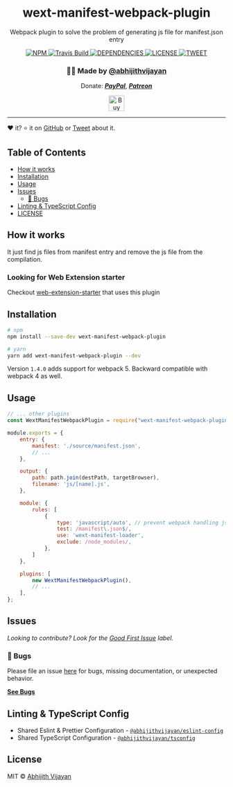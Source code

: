 <h1 align="center">wext-manifest-webpack-plugin</h1>
<p align="center">Webpack plugin to solve the problem of generating js file for manifest.json entry</p>
<div align="center">
  <a href="https://www.npmjs.com/package/wext-manifest-webpack-plugin">
    <img src="https://img.shields.io/npm/v/wext-manifest-webpack-plugin" alt="NPM" />
  </a>
  <a href="https://travis-ci.org/abhijithvijayan/wext-manifest-webpack-plugin">
    <img src="https://travis-ci.org/abhijithvijayan/wext-manifest-webpack-plugin.svg?branch=main" alt="Travis Build" />
  </a>
  </a>
  <a href="https://david-dm.org/abhijithvijayan/wext-manifest-webpack-plugin">
    <img src="https://img.shields.io/david/abhijithvijayan/wext-manifest-webpack-plugin.svg?colorB=orange" alt="DEPENDENCIES" />
  </a>
  <a href="https://github.com/abhijithvijayan/wext-manifest-webpack-plugin/blob/main/license">
    <img src="https://img.shields.io/github/license/abhijithvijayan/wext-manifest-webpack-plugin.svg" alt="LICENSE" />
  </a>
  <a href="https://twitter.com/intent/tweet?text=Check%20out%20wext-manifest-webpack-plugin%21%20by%20%40_abhijithv%0A%0AWebpack%20plugin%20to%20solve%20the%20problem%20of%20generating%20js%20file%20for%20manifest.json%20entry%0Ahttps%3A%2F%2Fgithub.com%2Fabhijithvijayan%2Fwext-manifest-webpack-plugin%0A%0A%23webpack%20%23manifest%20%23webextension%20%23plugin">
     <img src="https://img.shields.io/twitter/url/http/shields.io.svg?style=social" alt="TWEET" />
  </a>
</div>
<h3 align="center">🙋‍♂️ Made by <a href="https://twitter.com/_abhijithv">@abhijithvijayan</a></h3>
<p align="center">
  Donate:
  <a href="https://www.paypal.me/iamabhijithvijayan" target='_blank'><i><b>PayPal</b></i></a>,
  <a href="https://www.patreon.com/abhijithvijayan" target='_blank'><i><b>Patreon</b></i></a>
</p>
<p align="center">
  <a href='https://www.buymeacoffee.com/abhijithvijayan' target='_blank'>
    <img height='36' style='border:0px;height:36px;' src='https://bmc-cdn.nyc3.digitaloceanspaces.com/BMC-button-images/custom_images/orange_img.png' border='0' alt='Buy Me a Coffee' />
  </a>
</p>
<hr />

❤️ it? ⭐️ it on [GitHub](https://github.com/abhijithvijayan/wext-manifest-webpack-plugin/stargazers) or [Tweet](https://twitter.com/intent/tweet?text=Check%20out%20wext-manifest-webpack-plugin%21%20by%20%40_abhijithv%0A%0AWebpack%20plugin%20to%20solve%20the%20problem%20of%20generating%20js%20file%20for%20manifest.json%20entry%0Ahttps%3A%2F%2Fgithub.com%2Fabhijithvijayan%2Fwext-manifest-webpack-plugin%0A%0A%23webpack%20%23manifest%20%23webextension%20%23plugin) about it.

## Table of Contents

- [How it works](#how-it-works)
- [Installation](#installation)
- [Usage](#usage)
- [Issues](#issues)
  - [🐛 Bugs](#-bugs)
- [Linting & TypeScript Config](#linting-&-typescript-config)
- [LICENSE](#license)

## How it works

It just find js files from manifest entry and remove the js file from the compilation.

### Looking for Web Extension starter

Checkout [web-extension-starter](https://github.com/abhijithvijayan/web-extension-starter) that uses this plugin

## Installation

```sh
# npm
npm install --save-dev wext-manifest-webpack-plugin

# yarn
yarn add wext-manifest-webpack-plugin --dev
```

Version `1.4.0` adds support for webpack 5. Backward compatible with webpack 4 as well.

## Usage

```js
// ... other plugins
const WextManifestWebpackPlugin = require("wext-manifest-webpack-plugin");

module.exports = {
    entry: {
        manifest: './source/manifest.json',
        // ...
    },

    output: {
        path: path.join(destPath, targetBrowser),
        filename: 'js/[name].js',
    },

    module: {
        rules: [
            {
                type: 'javascript/auto', // prevent webpack handling json with its own loaders,
                test: /manifest\.json$/,
                use: 'wext-manifest-loader',
                exclude: /node_modules/,
            },
        ]
    },

    plugins: [
        new WextManifestWebpackPlugin(),
        // ...
    ],
};
```

## Issues

_Looking to contribute? Look for the [Good First Issue](https://github.com/abhijithvijayan/wext-manifest-webpack-plugin/issues?q=is%3Aissue+is%3Aopen+sort%3Aupdated-desc+label%3A%22good+first+issue%22)
label._

### 🐛 Bugs

Please file an issue [here](https://github.com/abhijithvijayan/wext-manifest-webpack-plugin/issues/new) for bugs, missing documentation, or unexpected behavior.

[**See Bugs**](https://github.com/abhijithvijayan/wext-manifest-webpack-plugin/issues?q=is%3Aissue+is%3Aopen+sort%3Aupdated-desc+label%3A%22type%3A+bug%22)

## Linting & TypeScript Config

- Shared Eslint & Prettier Configuration - [`@abhijithvijayan/eslint-config`](https://www.npmjs.com/package/@abhijithvijayan/eslint-config)
- Shared TypeScript Configuration - [`@abhijithvijayan/tsconfig`](https://www.npmjs.com/package/@abhijithvijayan/tsconfig)

## License

MIT © [Abhijith Vijayan](https://abhijithvijayan.in)
